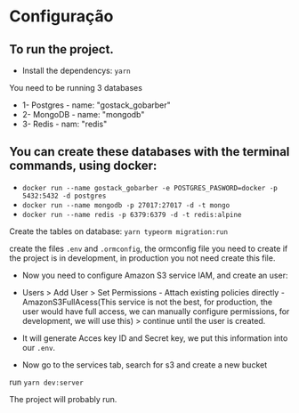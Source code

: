 # Configuração

## To run the project.

- Install the dependencys:
`yarn`

You need to be running 3 databases
- 1- Postgres - name: "gostack_gobarber"
- 2- MongoDB - name: "mongodb"
- 3- Redis - nam: "redis"

## You can create these databases with the terminal commands, using docker:
- `docker run --name gostack_gobarber -e POSTGRES_PASWORD=docker -p 5432:5432 -d postgres`
- `docker run --name mongodb -p 27017:27017 -d -t mongo`
- `docker run --name redis -p 6379:6379 -d -t redis:alpine`

Create the tables on database:
`yarn typeorm migration:run`

create the files `.env` and `.ormconfig`, the ormconfig file you need to create if the project is in development, in production you not need create this file.

- Now you need to configure Amazon S3 service IAM, and create an user:
- Users > Add User > Set Permissions - Attach existing policies directly - AmazonS3FullAcess(This service is not the best, for production, the user would have full access, we can manually configure permissions, for development, we will use this) > continue until the user is created.

- It will generate Acces key ID and Secret key, we put this information into our `.env`.

- Now go to the services tab, search for s3 and create a new bucket

run `yarn dev:server`

The project will probably run.
